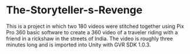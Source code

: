 # The-Storyteller-s-Revenge

This is a project in which two 180 videos were stitched together using Pix Pro 360 basic software to create a 360 video of a traveler riding with a friend in a rickshaw in the streets of India. The video is roughly three minutes long and is imported into Unity with GVR SDK 1.0.3.
